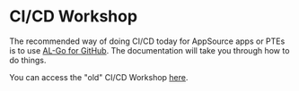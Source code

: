 # CI/CD Workshop

The recommended way of doing CI/CD today for AppSource apps or PTEs is to use [AL-Go for GitHub](https://github.com/microsoft/AL-Go/blob/main/README.md). The documentation will take you through how to do things.

You can access the "old" CI/CD Workshop [here](https://github.com/microsoft/AL-Go/blob/main/Scenarios/old/CI_CD_Workshop.md).
